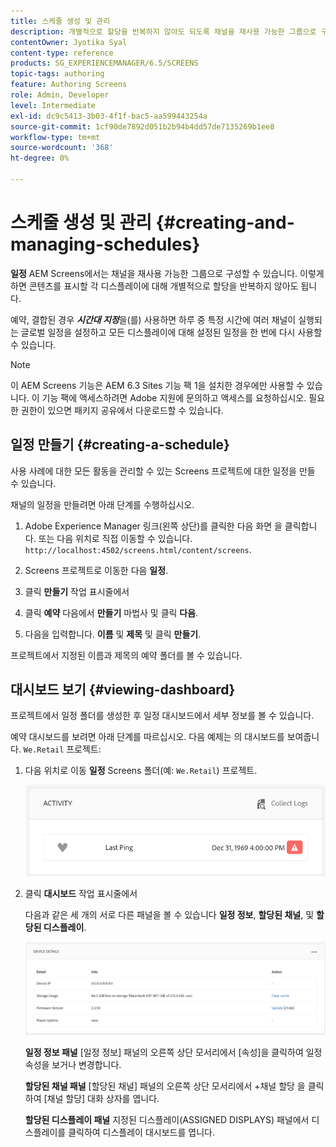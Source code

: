 ```yaml
---
title: 스케줄 생성 및 관리
description: 개별적으로 할당을 반복하지 않아도 되도록 채널을 재사용 가능한 그룹으로 구성할 수 있는 일정에 대해 알아봅니다.
contentOwner: Jyotika Syal
content-type: reference
products: SG_EXPERIENCEMANAGER/6.5/SCREENS
topic-tags: authoring
feature: Authoring Screens
role: Admin, Developer
level: Intermediate
exl-id: dc9c5413-3b03-4f1f-bac5-aa599443254a
source-git-commit: 1cf90de7892d051b2b94b4dd57de7135269b1ee8
workflow-type: tm+mt
source-wordcount: '368'
ht-degree: 0%

---
```


# 스케줄 생성 및 관리 {#creating-and-managing-schedules}

**일정** AEM Screens에서는 채널을 재사용 가능한 그룹으로 구성할 수 있습니다. 이렇게 하면 콘텐츠를 표시할 각 디스플레이에 대해 개별적으로 할당을 반복하지 않아도 됩니다.

예약, 결합된 경우 ***시간대 지정***&#x200B;을(를) 사용하면 하루 중 특정 시간에 여러 채널이 실행되는 글로벌 일정을 설정하고 모든 디스플레이에 대해 설정된 일정을 한 번에 다시 사용할 수 있습니다.

>[!NOTE]
>
>이 AEM Screens 기능은 AEM 6.3 Sites 기능 팩 1을 설치한 경우에만 사용할 수 있습니다. 이 기능 팩에 액세스하려면 Adobe 지원에 문의하고 액세스를 요청하십시오. 필요한 권한이 있으면 패키지 공유에서 다운로드할 수 있습니다.

## 일정 만들기 {#creating-a-schedule}

사용 사례에 대한 모든 활동을 관리할 수 있는 Screens 프로젝트에 대한 일정을 만들 수 있습니다.

채널의 일정을 만들려면 아래 단계를 수행하십시오.

1. Adobe Experience Manager 링크(왼쪽 상단)를 클릭한 다음 화면 을 클릭합니다. 또는 다음 위치로 직접 이동할 수 있습니다. `http://localhost:4502/screens.html/content/screens`.
1. Screens 프로젝트로 이동한 다음 **일정**.
1. 클릭 **만들기** 작업 표시줄에서
1. 클릭 **예약** 다음에서 **만들기** 마법사 및 클릭 **다음**.

1. 다음을 입력합니다. **이름** 및 **제목** 및 클릭 **만들기**.

프로젝트에서 지정된 이름과 제목의 예약 폴더를 볼 수 있습니다.


## 대시보드 보기 {#viewing-dashboard}

프로젝트에서 일정 폴더를 생성한 후 일정 대시보드에서 세부 정보를 볼 수 있습니다.

예약 대시보드를 보려면 아래 단계를 따르십시오. 다음 예제는 의 대시보드를 보여줍니다. `We.Retail` 프로젝트:

1. 다음 위치로 이동 **일정** Screens 폴더(예: `We.Retail`) 프로젝트.

   ![chlimage_1](assets/chlimage_1.png)

1. 클릭 **대시보드** 작업 표시줄에서

   다음과 같은 세 개의 서로 다른 패널을 볼 수 있습니다 **일정 정보**, **할당된 채널**, 및 **할당된 디스플레이**.

   ![chlimage_1-1](assets/chlimage_1-1.png)

   **일정 정보 패널** [일정 정보] 패널의 오른쪽 상단 모서리에서 [속성]을 클릭하여 일정 속성을 보거나 변경합니다.

   **할당된 채널 패널** [할당된 채널] 패널의 오른쪽 상단 모서리에서 +채널 할당 을 클릭하여 [채널 할당] 대화 상자를 엽니다.

   **할당된 디스플레이 패널** 지정된 디스플레이(ASSIGNED DISPLAYS) 패널에서 디스플레이를 클릭하여 디스플레이 대시보드를 엽니다.
